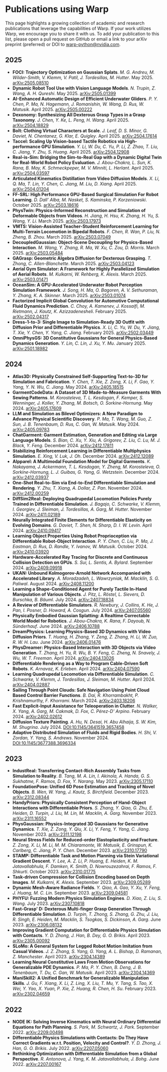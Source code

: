 # Publications using Warp

This page highlights a growing collection of academic and research publications that leverage the capabilities of Warp.
If your work utilizes Warp, we encourage you to share it with us. To add your publication to this list, please open a
pull request on GitHub or email a link to your arXiv preprint (preferred) or DOI to
[warp-python@nvidia.com](mailto:warp-python@nvidia.com).

## 2025

- **FOCI: Trajectory Optimization on Gaussian Splats**. *M. G. Andreu, M. Wilder-Smith, V. Klemm, V. Patil, J. Tordesillas, M. Hutter*. May 2025. [arXiv:2505.08510](https://arxiv.org/abs/2505.08510)
- **Dynamic Robot Tool Use with Vision Language Models**. *N. Trupin, Z. Wang, A. H. Qureshi*. May 2025. [arXiv:2505.01399](https://arxiv.org/abs/2505.01399)
- **AI-Enhanced Automatic Design of Efficient Underwater Gliders**. *P. Y. Chen, P. Ma, N. Hagemann, J. Romanishin, W. Wang, D. Rus, W. Matusik*. April 2025. [arXiv:2505.00222](https://arxiv.org/abs/2505.00222)
- **Dexonomy: Synthesizing All Dexterous Grasp Types in a Grasp Taxonomy**. *J. Chen, Y. Ke, L. Peng, H. Wang*. April 2025. [arXiv:2504.18829](https://arxiv.org/abs/2504.18829)
- **Bolt: Clothing Virtual Characters at Scale**. *J. Leaf, D. S. Minor, G. Daviet, N. Chentanez, G. Klar, E. Quigley*. April 2025. [arXiv:2504.17614](https://arxiv.org/abs/2504.17614)
- **Taccel: Scaling Up Vision-based Tactile Robotics via High-performance GPU Simulation**. *Y. Li, W. Du, C. Yu, P. Li, Z. Zhao, T. Liu, C. Jiang, Y. Zhu, S. Huang*. April 2025. [arXiv:2504.12908](https://arxiv.org/abs/2504.12908)
- **Real-is-Sim: Bridging the Sim-to-Real Gap with a Dynamic Digital Twin for Real-World Robot Policy Evaluation**. *J. Abou-Chakra, L. Sun, K. Rana, B. May, K. Schmeckpeper, M. V. Minniti, L. Herlant*. April 2025. [arXiv:2504.03597](https://arxiv.org/abs/2504.03597)
- **Articulated Kinematics Distillation from Video Diffusion Models**. *X. Li, Q. Ma, T. Lin, Y. Chen, C. Jiang, M. Liu, D. Xiang*. April 2025. [arXiv:2504.01204](https://arxiv.org/abs/2504.01204)
- **FF-SRL: High Performance GPU-Based Surgical Simulation For Robot Learning**. *D. Dall' Alba, M. Nasket, S. Kaminska, P. Korzeniowski*. October 2025. [arXiv:2503.18616](https://arxiv.org/abs/2503.18616)
- **PhysTwin: Physics-Informed Reconstruction and Simulation of Deformable Objects from Videos**. *H. Jiang, H. Hsu, K. Zhang, H. Yu, S. Wang, Y. Li*. March 2025. [arXiv:2503.17973](https://arxiv.org/abs/2503.17973)
- **VMTS: Vision-Assisted Teacher-Student Reinforcement Learning for Multi-Terrain Locomotion in Bipedal Robots**. *F. Chen, R. Wan, P. Liu, N. Zheng, B. Zhou*. March 2025. [arXiv:2503.07049](https://arxiv.org/abs/2503.07049)
- **DecoupledGaussian: Object-Scene Decoupling for Physics-Based Interaction**. *M. Wang, Y. Zhang, R. Ma, W. Xu, C. Zou, D. Morris*. March 2025. [arXiv:2503.05484](https://arxiv.org/abs/2503.05484)
- **GAGrasp: Geometric Algebra Diffusion for Dexterous Grasping**. *T. Zhong, C. Allen-Blanchette*. March 2025. [arXiv:2503.04123](https://arxiv.org/abs/2503.04123)
- **Aerial Gym Simulator: A Framework for Highly Parallelized Simulation of Aerial Robots**. *M. Kulkarni, W. Rehberg, K. Alexis*. March 2025. [arXiv:2503.01471](https://arxiv.org/abs/2503.01471)
- **OceanSim: A GPU-Accelerated Underwater Robot Perception Simulation Framework**. *J. Song, H. Ma, O. Bagoren, A. V. Sethuraman, Y. Zhang, K. A. Skinner*. March 2025. [arXiv:2503.01074](https://arxiv.org/abs/2503.01074)
- **Factorized Implicit Global Convolution for Automotive Computational Fluid Dynamics Prediction**. *C. Choy, A. Kamenev, J. Kossaifi, M. Rietmann, J. Kautz, K. Azizzadenesheli*. February 2025. [arXiv:2502.04317](https://arxiv.org/abs/2502.04317)
- **Dress-1-to-3: Single Image to Simulation-Ready 3D Outfit with Diffusion Prior and Differentiable Physics**. *X. Li, C. Yu, W. Du, Y. Jiang, T. Xie, Y. Chen, Y. Yang, C. Jiang*. February 2025. [arXiv:2502.03449](https://arxiv.org/abs/2502.03449)
- **OmniPhysGS: 3D Constitutive Gaussians for General Physics-Based Dynamics Generation**. *Y. Lin, C. Lin, J. Xu, Y. Mu*. January 2025. [arXiv:2501.18982](https://arxiv.org/abs/2501.18982)

## 2024

- **Atlas3D: Physically Constrained Self-Supporting Text-to-3D for Simulation and Fabrication**. *Y. Chen, T. Xie, Z. Zong, X. Li, F. Gao, Y. Yang, Y. N. Wu, C. Jiang*. May 2024. [arXiv:2405.18515](https://arxiv.org/abs/2405.18515)
- **GarmentCodeData: A Dataset of 3D Made-to-Measure Garments With Sewing Patterns**. *M. Korosteleva, T. L. Kesdogan, F. Kemper, S. Wenninger, J. Koller, Y. Zhang, M. Botsch, O. Sorkine-Hornung*. May 2024. [arXiv:2405.17609](https://arxiv.org/abs/2405.17609)
- **LLM and Simulation as Bilevel Optimizers: A New Paradigm to Advance Physical Scientific Discovery**. *P. Ma, T. Wang, M. Guo, Z. Sun, J. B. Tenenbaum, D. Rus, C. Gan, W. Matusik*. May 2024. [arXiv:2405.09783](https://arxiv.org/abs/2405.09783)
- **ChatGarment: Garment Estimation, Generation and Editing via Large Language Models**. *S. Bian, C. Xu, Y. Xiu, A. Grigorev, Z. Liu, C. Lu, M. J. Black, Y. Feng*. December 2024. [arXiv:2412.17811](https://arxiv.org/abs/2412.17811)
- **Stabilizing Reinforcement Learning in Differentiable Multiphysics Simulation**. *E. Xing, V. Luk, J. Oh*. December 2024. [arXiv:2412.12089](https://arxiv.org/abs/2412.12089)
- **AIpparel: A Multimodal Foundation Model for Digital Garments**. *K. Nakayama, J. Ackermann, T. L. Kesdogan, Y. Zheng, M. Korosteleva, O. Sorkine-Hornung, L. J. Guibas, G. Yang, G. Wetzstein*. December 2024. [arXiv:2412.03937](https://arxiv.org/abs/2412.03937)
- **One-Shot Real-to-Sim via End-to-End Differentiable Simulation and Rendering**. *Y. Zhu, T. Xiang, A. Dollar, Z. Pan*. November 2024. [arXiv:2412.00259](https://arxiv.org/abs/2412.00259)
- **DiffSim2Real: Deploying Quadrupedal Locomotion Policies Purely Trained in Differentiable Simulation**. *J. Bagajo, C. Schwarke, V. Klemm, I. Georgiev, J. Sleiman, J. Tordesillas, A. Garg, M. Hutter*. November 2024. [arXiv:2411.02189](https://arxiv.org/abs/2411.02189)
- **Neurally Integrated Finite Elements for Differentiable Elasticity on Evolving Domains**. *G. Daviet, T. Shen, N. Sharp, D. I. W. Levin*. April 2024. [arXiv:2410.09417](https://arxiv.org/abs/2410.09417)
- **Learning Object Properties Using Robot Proprioception via Differentiable Robot-Object Interaction**. *P. Y. Chen, C. Liu, P. Ma, J. Eastman, D. Rus, D. Randle, Y. Ivanov, W. Matusik*. October 2024. [arXiv:2410.03920](https://arxiv.org/abs/2410.03920)
- **Hardware-Accelerated Ray Tracing for Discrete and Continuous Collision Detection on GPUs**. *S. Sui, L. Sentis, A. Bylard*. September 2024. [arXiv:2409.09918](https://arxiv.org/abs/2409.09918)
- **UKAN: Unbound Kolmogorov-Arnold Network Accompanied with Accelerated Library**. *A. Moradzadeh, L. Wawrzyniak, M. Macklin, S. G. Paliwal*. August 2024. [arXiv:2408.11200](https://arxiv.org/abs/2408.11200)
- **Learning a Shape-Conditioned Agent for Purely Tactile In-Hand Manipulation of Various Objects**. *J. Pitz, L. Röstel, L. Sievers, D. Burschka, B. Bäuml*. July 2024. [arXiv:2407.18834](https://arxiv.org/abs/2407.18834)
- **A Review of Differentiable Simulators**. *R. Newbury, J. Collins, K. He, J. Pan, I. Posner, D. Howard, A. Cosgun*. July 2024. [arXiv:2407.05560](https://arxiv.org/abs/2407.05560)
- **Physically Embodied Gaussian Splatting: A Realtime Correctable World Model for Robotics**. *J. Abou-Chakra, K. Rana, F. Dayoub, N. Sünderhauf*. June 2024. [arXiv:2406.10788](https://arxiv.org/abs/2406.10788)
- **DreamPhysics: Learning Physics-Based 3D Dynamics with Video Diffusion Priors**. *T. Huang, H. Zhang, Y. Zeng, Z. Zhang, H. Li, W. Zuo, R. W. H. Lau*. June 2024. [arXiv:2406.01476](https://arxiv.org/abs/2406.01476)
- **PhysDreamer: Physics-Based Interaction with 3D Objects via Video Generation**. *T. Zhang, H. Yu, R. Wu, B. Y. Feng, C. Zheng, N. Snavely, J. Wu, W. T. Freeman*. April 2024. [arXiv:2404.13026](https://arxiv.org/abs/2404.13026)
- **Differentiable Rendering as a Way to Program Cable-Driven Soft Robots**. *K. Arnavaz, K. Erleben*. April 2024. [arXiv:2404.07590](https://arxiv.org/abs/2404.07590)
- **Learning Quadrupedal Locomotion via Differentiable Simulation**. *C. Schwarke, V. Klemm, J. Tordesillas, J. Sleiman, M. Hutter*. April 2024. [arXiv:2404.02887](https://arxiv.org/abs/2404.02887)
- **Sailing Through Point Clouds: Safe Navigation Using Point Cloud Based Control Barrier Functions**. *B. Dai, R. Khorrambakht, P. Krishnamurthy, F. Khorrami*. March 2024. [arXiv:2403.18206](https://arxiv.org/abs/2403.18206)
- **Fast Explicit-Input Assistance for Teleoperation in Clutter**. *N. Walker, X. Yang, A. Garg, M. Cakmak, D. Fox, C. Pérez-D' Arpino*. February 2024. [arXiv:2402.02612](https://arxiv.org/abs/2402.02612)
- **Diffusion Texture Painting**. *A. Hu, N. Desai, H. Abu Alhaija, S. W. Kim, M. Shugrina*. July 2024. [DOI:10.1145/3641519.3657458](https://doi.org/10.1145/3641519.3657458)
- **Adaptive Distributed Simulation of Fluids and Rigid Bodies**. *H. Shi, V. Zordan, Y. Yang, S. Andrews*. November 2024. [DOI:10.1145/3677388.3696334](https://doi.org/10.1145/3677388.3696334)

## 2023

- **IndustReal: Transferring Contact-Rich Assembly Tasks from Simulation to Reality**. *B. Tang, M. A. Lin, I. Akinola, A. Handa, G. S. Sukhatme, F. Ramos, D. Fox, Y. Narang*. May 2023. [arXiv:2305.17110](https://arxiv.org/abs/2305.17110)
- **FoundationPose: Unified 6D Pose Estimation and Tracking of Novel Objects**. *B. Wen, W. Yang, J. Kautz, S. Birchfield*. December 2023. [arXiv:2312.08344](https://arxiv.org/abs/2312.08344)
- **HandyPriors: Physically Consistent Perception of Hand-Object Interactions with Differentiable Priors**. *S. Zhang, Y. Qiao, G. Zhu, E. Heiden, D. Turpin, J. Liu, M. Lin, M. Macklin, A. Garg*. November 2023. [arXiv:2311.16552](https://arxiv.org/abs/2311.16552)
- **PhysGaussian: Physics-Integrated 3D Gaussians for Generative Dynamics**. *T. Xie, Z. Zong, Y. Qiu, X. Li, Y. Feng, Y. Yang, C. Jiang*. November 2023. [arXiv:2311.12198](https://arxiv.org/abs/2311.12198)
- **Neural Stress Fields for Reduced-order Elastoplasticity and Fracture**. *Z. Zong, X. Li, M. Li, M. M. Chiaramonte, W. Matusik, E. Grinspun, K. Carlberg, C. Jiang, P. Y. Chen*. December 2023. [arXiv:2310.17790](https://arxiv.org/abs/2310.17790)
- **STAMP: Differentiable Task and Motion Planning via Stein Variational Gradient Descent**. *Y. Lee, A. Z. Li, P. Huang, E. Heiden, K. M. Jatavallabhula, F. Damken, K. Smith, D. Nowrouzezahrai, F. Ramos, F. Shkurti*. October 2023. [arXiv:2310.01775](https://arxiv.org/abs/2310.01775)
- **Task-driven Compression for Collision Encoding based on Depth Images**. *M. Kulkarni, K. Alexis*. September 2023. [arXiv:2309.05289](https://arxiv.org/abs/2309.05289)
- **Dynamic Mesh-Aware Radiance Fields**. *Y. Qiao, A. Gao, Y. Xu, Y. Feng, J. Huang, M. C. Lin*. September 2023. [arXiv:2309.04581](https://arxiv.org/abs/2309.04581)
- **PHYFU: Fuzzing Modern Physics Simulation Engines**. *D. Xiao, Z. Liu, S. Wang*. July 2023. [arXiv:2307.10818](https://arxiv.org/abs/2307.10818)
- **Fast-Grasp' D: Dexterous Multi-finger Grasp Generation Through Differentiable Simulation**. *D. Turpin, T. Zhong, S. Zhang, G. Zhu, J. Liu, R. Singh, E. Heiden, M. Macklin, S. Tsogkas, S. Dickinson, A. Garg*. June 2023. [arXiv:2306.08132](https://arxiv.org/abs/2306.08132)
- **Improving Gradient Computation for Differentiable Physics Simulation with Contacts**. *Y. D. Zhong, J. Han, B. Dey, G. O. Brikis*. April 2023. [arXiv:2305.00092](https://arxiv.org/abs/2305.00092)
- **SLoMo: A General System for Legged Robot Motion Imitation from Casual Videos**. *J. Z. Zhang, S. Yang, G. Yang, A. L. Bishop, D. Ramanan, Z. Manchester*. April 2023. [arXiv:2304.14389](https://arxiv.org/abs/2304.14389)
- **Learning Neural Constitutive Laws From Motion Observations for Generalizable PDE Dynamics**. *P. Ma, P. Y. Chen, B. Deng, J. B. Tenenbaum, T. Du, C. Gan, W. Matusik*. April 2023. [arXiv:2304.14369](https://arxiv.org/abs/2304.14369)
- **ManiSkill2: A Unified Benchmark for Generalizable Manipulation Skills**. *J. Gu, F. Xiang, X. Li, Z. Ling, X. Liu, T. Mu, Y. Tang, S. Tao, X. Wei, Y. Yao, X. Yuan, P. Xie, Z. Huang, R. Chen, H. Su*. February 2023. [arXiv:2302.04659](https://arxiv.org/abs/2302.04659)

## 2022

- **NODE IK: Solving Inverse Kinematics with Neural Ordinary Differential Equations for Path Planning**. *S. Park, M. Schwartz, J. Park*. September 2022. [arXiv:2209.00498](https://arxiv.org/abs/2209.00498)
- **Differentiable Physics Simulations with Contacts: Do They Have Correct Gradients w.r.t. Position, Velocity and Control?**. *Y. D. Zhong, J. Han, G. O. Brikis*. July 2022. [arXiv:2207.05060](https://arxiv.org/abs/2207.05060)
- **Rethinking Optimization with Differentiable Simulation from a Global Perspective**. *R. Antonova, J. Yang, K. M. Jatavallabhula, J. Bohg*. June 2022. [arXiv:2207.00167](https://arxiv.org/abs/2207.00167)
